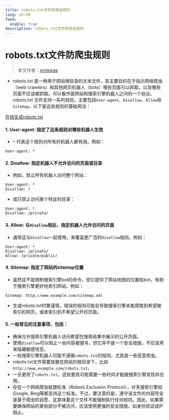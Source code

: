 ```yaml
---
title: robots.txt文件防爬虫规则
lang: zh-CN
feed:
  enable: true
description: robots.txt文件防爬虫规则
---
```


# robots.txt文件防爬虫规则

> 本文作者：[onresize](https://github.com/onresize)

- robots.txt 是一种用于网站根目录的文本文件，其主要目的在于指示网络爬虫（web crawlers）和其他网页机器人（bots）哪些页面可以抓取，以及哪些页面不应该被抓取。可以看作是网站和搜索引擎机器人之间的一个协议。
robots.txt 文件支持一系列规则，主要包括`User-agent`、`Disallow`、`Allow`和`Sitemap`。以下是这些规则的基础用法：

[在线生成robots.txt](https://tool.ip138.com/robots/)

#### 1. User-agent: 指定了这条规则对哪些机器人生效
- `*` 代表这个规则对所有的机器人都有效。例如：
```text
User-agent: *
```

#### 2. Disallow: 指定机器人不允许访问的页面或目录
- 例如，禁止所有机器人访问整个网站：  
```text
User-agent: *
Disallow: /
```
- 或只禁止访问某个特定的目录：  
```text
User-agent: *
Disallow: /private/
```

#### 3. Allow: 与`Disallow`相反，指定机器人允许访问的页面
- 通常这与`Disallow`一起使用，来覆盖更广范的`Disallow`规则。例如：
```text
User-agent: *
Disallow: /private/
Allow: /private/public/
```

#### 4. Sitemap: 指定了网站的sitemap位置
- 虽然这不是限制搜索引擎bot的命令，但它提供了网站地图的位置给bot，有助于搜索引擎更好地索引网站。例如：
```text
Sitemap: http://www.example.com/sitemap.xml
```
- 生成robots.txt时要谨慎，错误的规则可能会导致搜索引擎未能爬取到希望被索引的网页，或者索引到不希望公开的页面。

#### 5. 一些常见的注意事项、包括：
- 确保允许搜索引擎机器人访问希望在搜索结果中展示的公开页面。
- 使用`Disallow`可以阻止一些内容被搜寻，但它并不是一个安全措施，不应该用来隐藏敏感信息。
- 一些搜索引擎机器人可能不遵循`robots.txt`的规则，尤其是一些恶意爬虫。
- robots.txt文件需要放置在网站的根目录下，比如`http://www.example.com/robots.txt`。
- 一旦更改了`robots.txt`，这些更改可能需要一些时间才能被搜索引擎发现并应用。
- 存在一个网络爬虫联盟标准（Robots Exclusion Protocol），许多搜索引擎如Google, Bing等都支持这个标准。不过，要注意的是，遵守该文件的内容完全是基于爬虫的自愿，这意味着这个文件不能强制执行任何规则。因此，如果需要确保网站的某些部分不被访问，应该使用更强的安全措施，如身份验证或IP阻止。
